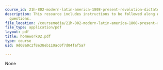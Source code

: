 ```yaml
---
course_id: 21h-802-modern-latin-america-1808-present-revolution-dictatorship-democracy-spring-2005
description: This resource includes instructions to be followed along with the homework
  questions.
file_location: /coursemedia/21h-802-modern-latin-america-1808-present-revolution-dictatorship-democracy-spring-2005/9d68a0c2f8e38eb110ac0f7d04faf5a7_homework02.pdf
file_type: application/pdf
layout: pdf
title: homework02.pdf
type: course
uid: 9d68a0c2f8e38eb110ac0f7d04faf5a7

---
```

None